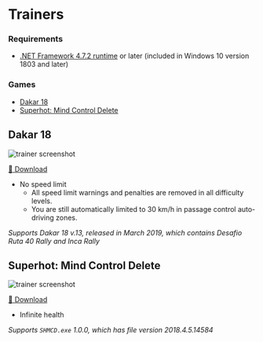 Trainers
===

<a id="requirements"></a>
### Requirements
- [.NET Framework 4.7.2 runtime](https://dotnet.microsoft.com/download/dotnet-framework) or later (included in Windows 10 version 1803 and later)

### Games
<!-- MarkdownTOC autolink="true" bracket="round" autoanchor="true" levels="1,2" style="unordered" -->

- [Dakar 18](#dakar-18)
- [Superhot: Mind Control Delete](#superhot-mind-control-delete)

<!-- /MarkdownTOC -->

<a id="dakar-18"></a>
## Dakar 18

![trainer screenshot](https://i.imgur.com/ZMcCTAs.png)

[💾 Download](https://github.com/Aldaviva/Trainers/releases/download/1.0.1/Dakar18Trainer.exe)

- No speed limit
    - All speed limit warnings and penalties are removed in all difficulty levels.
    - You are still automatically limited to 30 km/h in passage control auto-driving zones.

*Supports Dakar 18 v.13, released in March 2019, which contains Desafio Ruta 40 Rally and Inca Rally*

<a id="superhot-mind-control-delete"></a>
## Superhot: Mind Control Delete

![trainer screenshot](https://i.imgur.com/yH0Msy6.png)

[💾 Download](https://github.com/Aldaviva/Trainers/releases/download/1.0.1/SuperhotMindControlDeleteTrainer.exe)

- Infinite health

*Supports `SHMCD.exe` 1.0.0, which has file version 2018.4.5.14584*
